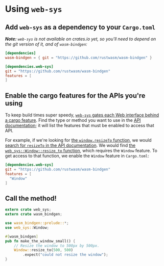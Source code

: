 # Using `web-sys`

## Add `web-sys` as a dependency to your `Cargo.toml`

***Note:** `web-sys` is not available on crates.io yet, so you'll need to depend
on the git version of it, and of `wasm-bindgen`:*

```toml
[dependencies]
wasm-bindgen = { git = "https://github.com/rustwasm/wasm-bindgen" }

[dependencies.web-sys]
git = "https://github.com/rustwasm/wasm-bindgen"
features = [
]
```

## Enable the cargo features for the APIs you're using

To keep build times super speedy, [`web-sys` gates each Web interface behind a
cargo feature](./cargo-features.html). Find the type or method you want to use
in the [API documentation][api]; it will list the features that must be enabled
to access that API.

For example, if we're looking for [the `window.resizeTo`
function][js-resize-to], we would [search for `resizeTo` in the API
documentation][search-resize-to]. We would find [the
`web_sys::Window::resize_to` function][rust-resize-to], which requires the
`Window` feature. To get access to that function, we enable the `Window` feature
in `Cargo.toml`:

```toml
[dependencies.web-sys]
git = "https://github.com/rustwasm/wasm-bindgen"
features = [
  "Window"
]
```

## Call the method!

```rust
extern crate web_sys;
extern crate wasm_bindgen;

use wasm_bindgen::prelude::*;
use web_sys::Window;

#[wasm_bindgen]
pub fn make_the_window_small() {
    // Resize the window to 500px by 500px.
    Window::resize_to(500, 500)
        .expect("could not resize the window");
}
```

[api]: https://rustwasm.github.io/wasm-bindgen/api/web_sys/
[js-resize-to]: https://developer.mozilla.org/en-US/docs/Web/API/window/resizeTo
[search-resize-to]: https://rustwasm.github.io/wasm-bindgen/api/web_sys/?search=resizeTo
[rust-resize-to]: https://rustwasm.github.io/wasm-bindgen/api/web_sys/struct.Window.html#method.resize_to

